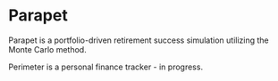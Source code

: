 # Parapet
Parapet is a portfolio-driven retirement success simulation utilizing the Monte Carlo method.

Perimeter is a personal finance tracker - in progress.
